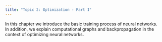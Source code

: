 ```yaml
---
title: "Topic 2: Optimization - Part I"
---
```

In this chapter we introduce the basic training process of neural networks. In addition, we explain computational graphs and backpropagation in the context of optimizing neural networks. 
